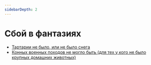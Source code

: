 ```yaml
---
sidebarDepth: 2
---
```


# Сбой в фантазиях

- [Тартарии не было, или не было снега](no_tartaria.md)
- [Конных военных походов не могло быть (для тех у кого не было крупных домашних животных)](war_horses.md)
